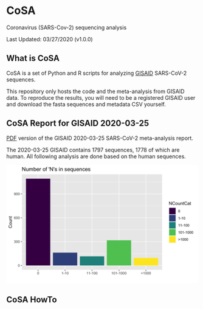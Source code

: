 # CoSA
Coronavirus (SARS-Cov-2) sequencing analysis

Last Updated: 03/27/2020 (v1.0.0)   

## What is CoSA

CoSA is a set of Python and R scripts for analyzing [GISAID](http://gisaid.org/) SARS-CoV-2 sequences. 

This repository only hosts the code and the meta-analysis from GISAID data. 
To reproduce the results, you will need to be a registered GISAID user and download the fasta sequences and metadata CSV yourself.

## CoSA Report for GISAID 2020-03-25

[PDF](https://www.dropbox.com/s/e1rqbk826uepdhz/gisaid_metadata_report.pdf?dl=0) version of the GISAID 2020-03-25 SARS-CoV-2 meta-analysis report.

The 2020-03-25 GISAID contains 1797 sequences, 1778 of which are human. All following analysis are done based on the human sequences.

![](https://github.com/Magdoll/CoSA/blob/master/latest_report/Rplot.count_Ns.png?raw=true|width=400)

## CoSA HowTo
